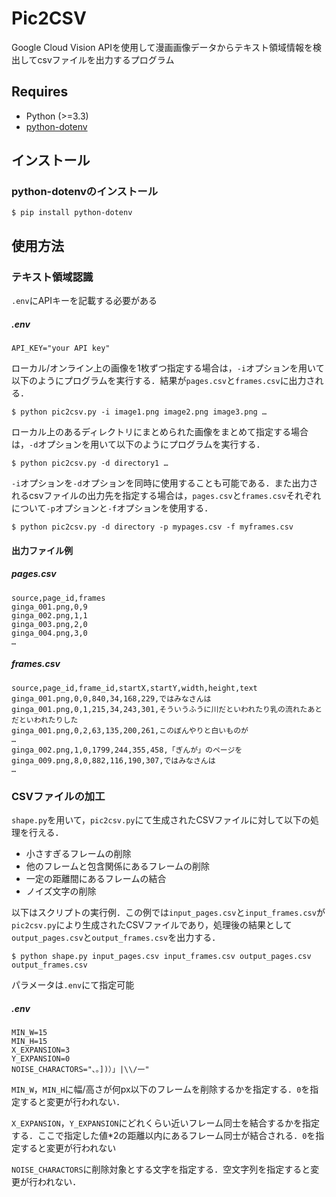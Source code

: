 Pic2CSV
=============

Google Cloud Vision APIを使用して漫画画像データからテキスト領域情報を検出してcsvファイルを出力するプログラム

## Requires
- Python (>=3.3)
- [python-dotenv](https://github.com/theskumar/python-dotenv)

## インストール
### python-dotenvのインストール
```
$ pip install python-dotenv
```

## 使用方法
### テキスト領域認識
`.env`にAPIキーを記載する必要がある

##### .env
```
API_KEY="your API key"
```

ローカル/オンライン上の画像を1枚ずつ指定する場合は，`-i`オプションを用いて以下のようにプログラムを実行する．結果が`pages.csv`と`frames.csv`に出力される．
```
$ python pic2csv.py -i image1.png image2.png image3.png …
```
ローカル上のあるディレクトリにまとめられた画像をまとめて指定する場合は，`-d`オプションを用いて以下のようにプログラムを実行する．
```
$ python pic2csv.py -d directory1 …
```
`-i`オプションを`-d`オプションを同時に使用することも可能である．また出力されるcsvファイルの出力先を指定する場合は，`pages.csv`と`frames.csv`それぞれについて`-p`オプションと`-f`オプションを使用する．

```
$ python pic2csv.py -d directory -p mypages.csv -f myframes.csv
```

#### 出力ファイル例
##### pages.csv
```
source,page_id,frames
ginga_001.png,0,9
ginga_002.png,1,1
ginga_003.png,2,0
ginga_004.png,3,0
…
```

##### frames.csv
```
source,page_id,frame_id,startX,startY,width,height,text
ginga_001.png,0,0,840,34,168,229,ではみなさんは
ginga_001.png,0,1,215,34,243,301,そういうふうに川だといわれたり乳の流れたあとだといわれたりした
ginga_001.png,0,2,63,135,200,261,このぼんやりと白いものが
…
ginga_002.png,1,0,1799,244,355,458,「ぎんが」のページを
ginga_009.png,8,0,882,116,190,307,ではみなさんは
…
```


### CSVファイルの加工
`shape.py`を用いて，`pic2csv.py`にて生成されたCSVファイルに対して以下の処理を行える．

- 小さすぎるフレームの削除
- 他のフレームと包含関係にあるフレームの削除
- 一定の距離間にあるフレームの結合
- ノイズ文字の削除


以下はスクリプトの実行例．この例では`input_pages.csv`と`input_frames.csv`が`pic2csv.py`により生成されたCSVファイルであり，処理後の結果として`output_pages.csv`と`output_frames.csv`を出力する．
```
$ python shape.py input_pages.csv input_frames.csv output_pages.csv output_frames.csv
```

パラメータは`.env`にて指定可能
##### .env
```
MIN_W=15
MIN_H=15
X_EXPANSION=3
Y_EXPANSION=0
NOISE_CHARACTORS="、。])）」|\\/一"
```

`MIN_W`，`MIN_H`に幅/高さが何px以下のフレームを削除するかを指定する．`0`を指定すると変更が行われない．

`X_EXPANSION`，`Y_EXPANSION`にどれくらい近いフレーム同士を結合するかを指定する．ここで指定した値*2の距離以内にあるフレーム同士が結合される．`0`を指定すると変更が行われない

`NOISE_CHARACTORS`に削除対象とする文字を指定する．空文字列を指定すると変更が行われない．
